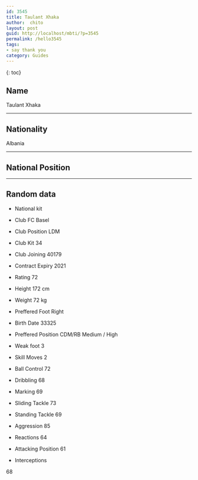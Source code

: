 ```yaml
---
id: 3545
title: Taulant Xhaka
author:  chito 
layout: post
guid: http://localhost/mbti/?p=3545
permalink: /hello3545
tags:
- say thank you
category: Guides
---
```



{: toc}


## Name  
Taulant Xhaka 

* * *

## Nationality  
Albania 

* * *

## National Position 

* * *

## Random data 

  * National kit 
  * Club 
FC Basel 

  * Club Position 
LDM 

  * Club Kit 
34 

  * Club Joining 
40179 

  * Contract Expiry 
2021 

  * Rating 
72 

  * Height 
172 cm 

  * Weight 
72 kg 

  * Preffered Foot 
Right 

  * Birth Date 
33325 

  * Preffered Position 
CDM/RB Medium / High 

  * Weak foot 
3 

  * Skill Moves 
2 

  * Ball Control 
72 

  * Dribbling 
68 

  * Marking 
69 

  * Sliding Tackle 
73 

  * Standing Tackle 
69 

  * Aggression 
85 

  * Reactions 
64 

  * Attacking Position 
61 

  * Interceptions 

68</ul>